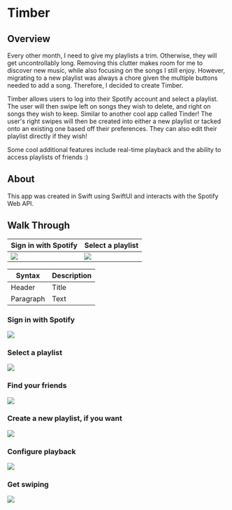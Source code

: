 # Timber
## Overview 
Every other month, I need to give my playlists a trim. Otherwise, they will get uncontrollably long. Removing this clutter makes room for me to discover new music, while also focusing on the songs I still enjoy. However, migrating to a new playlist was always a chore given the multiple buttons needed to add a song. Therefore, I decided to create Timber.

Timber allows users to log into their Spotify account and select a playlist. The user will then swipe left on songs they wish to delete, and right on songs they wish to keep. Similar to another cool app called Tinder! The user's right swipes will then be created into either a new playlist or tacked onto an existing one based off their preferences. They can also edit their playlist directly if they wish!

Some cool additional features include real-time playback and the ability to access playlists of friends :)

## About 
This app was created in Swift using SwiftUI and interacts with the Spotify Web API.

## Walk Through 
| Sign in with Spotify      | Select a playlist |
| ----------- | ----------- |
| ![](https://media.giphy.com/media/aiH6UuSuxYPv289nzk/giphy.gif)      | ![](https://media.giphy.com/media/6a6QK1oBZVRWQHJ09i/giphy.gif)       |

| Syntax      | Description |
| ----------- | ----------- |
| Header      | Title       |
| Paragraph   | Text        |

### Sign in with Spotify
![](https://media.giphy.com/media/aiH6UuSuxYPv289nzk/giphy.gif)

### Select a playlist
![](https://media.giphy.com/media/6a6QK1oBZVRWQHJ09i/giphy.gif)

### Find your friends 
![](https://media.giphy.com/media/l9EQwVaVxnbzJYxhOp/giphy.gif)

### Create a new playlist, if you want
![](https://media.giphy.com/media/OP4YG6XqmKGV7ZSBI1/giphy.gif)

### Configure playback
![](https://media.giphy.com/media/0ay4mHn8Q0iDPzHyNX/giphy.gif)

### Get swiping
![](https://media.giphy.com/media/KgS7KQvPo5GlAyKL8o/giphy.gif)
